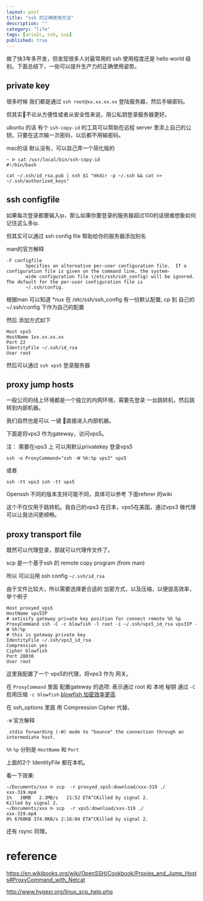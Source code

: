 ```yaml
---
layout: post
title: "ssh 的正确使用方法"
description: ""
category: "life"
tags: [aria2c, ssh, scp]
published: true
---
```


做了快3年多开发，但发现很多人对最常用的 ssh 使用程度还是 hello world 级别。下面总结下，一些可以提升生产力的正确使用姿势。

## private key

很多时候 我们都是通过 `ssh root@xx.xx.xx.xx` 登陆服务器，然后手输密码。

但其实不论从方便性或者从安全性来说，用公私钥登录服务器更好。

ubuntu 的话 有个 `ssh-copy-id` 的工具可以帮助在远程 server 里添上自己的公钥，只要在这次输一次密码，以后都不用输密码。

mac的话 默认没有，可以自己弄一个简化版的

```shell
~ ᐅ cat /usr/local/bin/ssh-copy-id
#!/bin/bash

cat ~/.ssh/id_rsa.pub | ssh $1 "mkdir -p ~/.ssh && cat >> ~/.ssh/authorized_keys"
```

## ssh configfile

如果每次登录都要输入ip，那么如果你要登录的服务器超过100的话很难想象如何记住这么多ip.

但其实可以通过 ssh config file 帮助给你的服务器添加别名

man的官方解释

```text
-F configfile
       Specifies an alternative per-user configuration file.  If a configuration file is given on the command line, the system-
       wide configuration file (/etc/ssh/ssh_config) will be ignored.  The default for the per-user configuration file is
       ~/.ssh/config.
```

根据man 可以知道 *nux 在 /etc/ssh/ssh_config 有一份默认配置, cp 到 自己的 ~/.ssh/config 下作为自己的配置

然后 添加方式如下

```text
Host vps5
HostName 1xx.xx.xx.xx
Port 22
IdentityFile ~/.ssh/id_rsa
User root
```

然后可以通过 `ssh vps5` 登录服务器


## proxy jump hosts

一般公司的线上环境都是一个独立的内网环境，需要先登录 一台跳转机，然后跳转到内部机器。

我们自然也是可以 一键 直接进入内部机器。


下面是将vps3 作为gateway，访问vps5。

注： 需要在vps3 上 可以用默认privatekey 登录vps5

```nohighlight
ssh -o ProxyCommand="ssh -W %h:%p vps3" vps5
```

或者 

```nohighlight
ssh -tt vps3 ssh -tt vps5
```

Openssh 不同的版本支持可能不同，具体可以参考 下面referer 的wiki

这个不仅仅用于跳转机。我自己的vps3 在日本，vps5在美国，通过vps3 做代理可以让我访问更顺畅。

## proxy transport file

既然可以代理登录，那就可以代理传文件了。

scp 是一个基于ssh 的 remote copy program (from man)

所以 可以沿用 ssh config `~/.ssh/id_rsa`

由于文件比较大，所以需要选择更合适的 加密方式，以及压缩，以便提高效率，举个例子


```nohighlight
Host proxyed_vps5
HostName vps5IP
# setisify gateway private key position for connect remote %h %p
ProxyCommand ssh -C -c blowfish -l root -i ~/.ssh/vps5_id_rsa vps3IP -W %h:%p
# this is gateway private key
IdentityFile ~/.ssh/vps3_id_rsa
Compression yes
Cipher blowfish
Port 28030
User root
```

这里我配置了一个 vps5的代理，将vps3 作为 网关。

在 `ProxyCommand` 里面 配置gateway 的选项: 表示通过 root 和 本地 秘钥 通过 `-C` 启用压缩 `-c blowfish` [blowfish 加密效率更高](http://www.hypexr.org/linux_scp_help.php)

在 ssh_options 里面 用 Compression Cipher 代替。

`-W` 官方解释 

     stdio forwarding (-W) mode to "bounce" the connection through an intermediate host.

`%h` `%p` 分别是 `HostName` 和 `Port`

上面的2个 IdentityFile 都在本机。 

看一下效果:


```nohighlight
~/Documents/xxx ᐅ scp  -r proxyed_vps5:download/xxx-319 ./
xxx-319.mp4                                                                                                    1%   38MB   2.3MB/s   21:52 ETA^CKilled by signal 2.
Killed by signal 2.
~/Documents/xxx ᐅ scp  -r vps5:download/xxx-319 ./
xxx-319.mp4                                                                                                    0% 6768KB 374.0KB/s 2:16:04 ETA^CKilled by signal 2.
```

还有 rsync 同理。


# reference

https://en.wikibooks.org/wiki/OpenSSH/Cookbook/Proxies_and_Jump_Hosts#ProxyCommand_with_Netcat

http://www.hypexr.org/linux_scp_help.php

